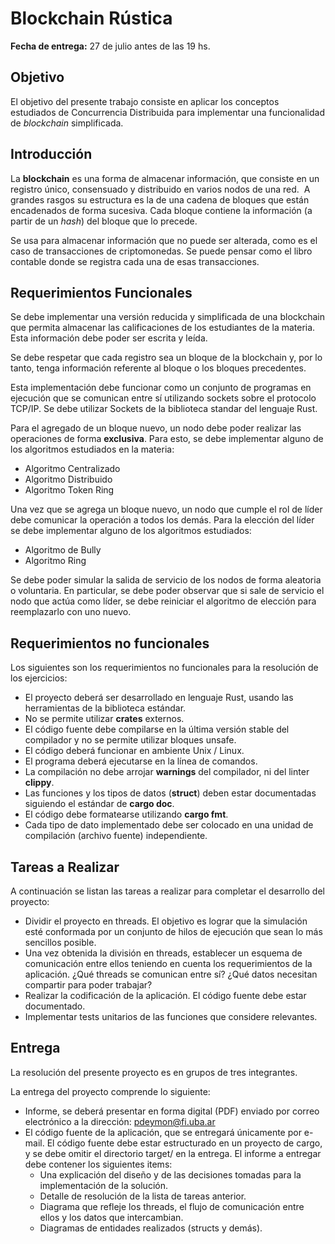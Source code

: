 # Blockchain Rústica

**Fecha de entrega:** 27 de julio antes de las 19 hs.

## Objetivo

El objetivo del presente trabajo consiste en aplicar los conceptos estudiados de Concurrencia Distribuida para implementar una funcionalidad de <em>blockchain</em> simplificada.

## Introducción

La **blockchain** es una forma de almacenar información, que consiste en un registro único, consensuado y distribuido en varios nodos de una red.  A grandes rasgos su estructura es la de una cadena de bloques que están encadenados de forma sucesiva. Cada bloque contiene la información (a partir de un <em>hash</em>) del bloque que lo precede.

Se usa para almacenar información que no puede ser alterada, como es el caso de transacciones de criptomonedas. Se puede pensar como el libro contable donde se registra cada una de esas transacciones.

## Requerimientos Funcionales

Se debe implementar una versión reducida y simplificada de una blockchain que permita almacenar las calificaciones de los estudiantes de la materia. Esta información debe poder ser escrita y leída.

Se debe respetar que cada registro sea un bloque de la blockchain y, por lo tanto, tenga información referente al bloque o los bloques precedentes.

Esta implementación debe funcionar como un conjunto de programas en ejecución que se comunican entre sí utilizando sockets sobre el protocolo TCP/IP. Se debe utilizar Sockets de la biblioteca standar del lenguaje Rust.

Para el agregado de un bloque nuevo, un nodo debe poder realizar las operaciones de forma **exclusiva**. Para esto, se debe implementar alguno de los algoritmos estudiados en la materia:
  * Algoritmo Centralizado
  * Algoritmo Distribuido
  * Algoritmo Token Ring

Una vez que se agrega un bloque nuevo, un nodo que cumple el rol de líder debe comunicar la operación a todos los demás. Para la elección del líder se debe implementar alguno de los algoritmos estudiados:
  * Algoritmo de Bully
  * Algoritmo Ring


Se debe poder simular la salida de servicio de los nodos de forma aleatoria o voluntaria. En particular, se debe poder observar que si sale de servicio el nodo que actúa como líder, se debe reiniciar el algoritmo de elección para reemplazarlo con uno nuevo.

## Requerimientos no funcionales

Los siguientes son los requerimientos no funcionales para la resolución de los ejercicios:

* El proyecto deberá ser desarrollado en lenguaje Rust, usando las herramientas de la biblioteca estándar.
* No se permite utilizar **crates** externos.
* El código fuente debe compilarse en la última versión stable del compilador y no se permite utilizar bloques unsafe.
* El código deberá funcionar en ambiente Unix / Linux.
* El programa deberá ejecutarse en la línea de comandos.
* La compilación no debe arrojar **warnings** del compilador, ni del linter **clippy**.
* Las funciones y los tipos de datos (**struct**) deben estar documentadas siguiendo el estándar de **cargo doc**.
* El código debe formatearse utilizando **cargo fmt**.
* Cada tipo de dato implementado debe ser colocado en una unidad de compilación (archivo fuente) independiente.

## Tareas a Realizar
A continuación se listan las tareas a realizar para completar el desarrollo del proyecto:

* Dividir el proyecto en threads. El objetivo es lograr que la simulación esté conformada por un conjunto de hilos de ejecución que sean lo más sencillos posible.
* Una vez obtenida la división en threads, establecer un esquema de comunicación entre ellos teniendo en cuenta los requerimientos de la aplicación. ¿Qué threads se comunican entre sı́? ¿Qué datos necesitan compartir para poder trabajar?
* Realizar la codificación de la aplicación. El código fuente debe estar documentado.
* Implementar tests unitarios de las funciones que considere relevantes.

## Entrega

La resolución del presente proyecto es en grupos de tres integrantes.

La entrega del proyecto comprende lo siguiente:

* Informe, se deberá presentar en forma digital (PDF) enviado por correo electrónico a la dirección: pdeymon@fi.uba.ar
* El código fuente de la aplicación, que se entregará únicamente por e-mail. El código fuente debe estar estructurado en un proyecto de cargo, y se debe omitir el directorio target/ en la entrega. El informe a entregar debe contener los siguientes items:
  * Una explicación del diseño y de las decisiones tomadas para la implementación de la solución.
  * Detalle de resolución de la lista de tareas anterior.
  * Diagrama que refleje los threads, el flujo de comunicación entre ellos y los datos que intercambian.
  * Diagramas de entidades realizados (structs y demás).
